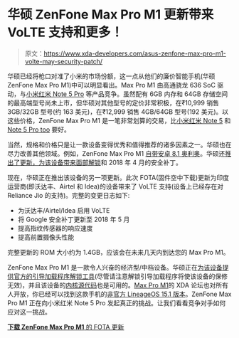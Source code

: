 # 华硕 ZenFone Max Pro M1 更新带来 VoLTE 支持和更多！

> 原文：<https://www.xda-developers.com/asus-zenfone-max-pro-m1-volte-may-security-patch/>

华硕已经将枪口对准了小米的市场份额，这一点从他们的廉价智能手机(华硕 ZenFone Max Pro M1)中可以明显看出。Max Pro M1 由高通骁龙 636 SoC 驱动，与[小米红米 Note 5 Pro](https://forum.xda-developers.com/redmi-note-5-pro) 等产品竞争。虽然配有 6GB 内存和 64GB 存储空间的最高端型号尚未上市，但华硕对其他型号的定价非常积极，在₹10,999 销售 3GB/32GB 型号(约 163 美元)，在₹12,999 销售 4GB/64GB 型号(192 美元)。以这些价格，ZenFone Max Pro M1 是一笔非常划算的交易，比[小米红米 Note 5](https://forum.xda-developers.com/redmi-note-5) 和 [Note 5 Pro too](https://www.xda-developers.com/xiaomi-redmi-note-5-pro-kernel-source-android-8-1-oreo/) 要好。

当然，规格和价格只是让一款设备变得优秀和值得推荐的诸多因素之一。华硕也在尽力改善其他领域。例如，ZenFone Max Pro M1 [自带安卓 8.1 奥利奥](https://www.xda-developers.com/asus-zenfone-max-pro-m1-launch/)。华硕还[推出了更新，为该设备带来面部解锁](https://www.xda-developers.com/asus-zenfone-max-pro-m1-update-brings-face-unlock-and-april-security-patches/)和 2018 年 4 月的安全补丁。

现在，华硕正在推出该设备的另一项更新。此次 FOTA(固件空中下载)更新为印度运营商(即沃达丰、Airtel 和 Idea)的设备带来了 VoLTE 支持(设备上已经存在对 Reliance Jio 的支持)。完整的变更日志如下:

*   为沃达丰/Airtel/Idea 启用 VoLTE
*   将 Google 安全补丁更新至 2018 年 5 月
*   提高指纹传感器的响应速度
*   提高前置摄像头性能

完整更新的 ROM 大小约为 1.4GB，应该会在未来几天内到达您的 Max Pro M1。

ZenFone Max Pro M1 是一款令人兴奋的经济型/中档设备。华硕正在[为该设备提供官方的引导加载程序解锁工具](https://www.xda-developers.com/asus-zenfone-max-pro-m1-bootloader-unlocking-kernel-source-code/)(尽管请注意解锁引导加载程序将使该设备的保修无效)，并且该设备的[内核源代码](https://www.xda-developers.com/asus-zenfone-max-pro-m1-bootloader-unlocking-kernel-source-code/)也是可用的。[Max Pro M1](https://www.xda-developers.com/asus-zenfone-max-pro-m1-forums/)的 XDA 论坛也对所有人开放，你已经可以找到这款手机的[非官方 LineageOS 15.1 版本](https://www.xda-developers.com/unofficial-lineageos-15-1-zenfone-max-pro-m1/)。ZenFone Max Pro M1 正在向小米红米 Note 5 Pro 发起真正的挑战。让我们看看竞争对手如何应对这一挑战。

[**下载 ZenFone Max Pro M1** 的 FOTA 更新 ](https://drive.google.com/file/d/1PrNnVUzGs-74jYzm7m1hfsI3U7_rM101/view)